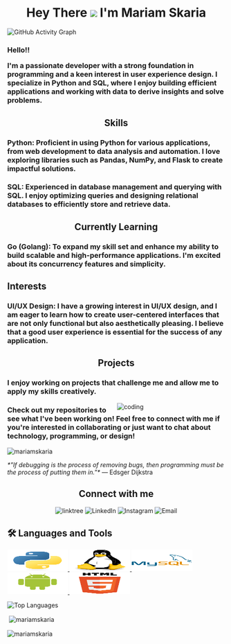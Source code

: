 
<h1 align="center">Hey There <img src="https://media.giphy.com/media/hvRJCLFzcasrR4ia7z/giphy.gif" width="25px"> I'm Mariam Skaria </h1>
<img src="https://github-readme-activity-graph.vercel.app/graph?username=MariamSkaria&theme=github-compact&height=300" alt="GitHub Activity Graph">
<h3 align="left"><p>Hello!!<p/> I'm a passionate developer with a strong foundation in programming and a keen interest in user experience design. I specialize in Python and SQL, where I enjoy building efficient applications and working with data to derive insights and solve problems. </h3>
<h2 align="center"><b>Skills</b></h2>
<h3 align="left">Python: Proficient in using Python for various applications, from web development to data analysis and automation. I love exploring libraries such as Pandas, NumPy, and Flask to create impactful solutions. </h3>
<h3 align="left">SQL: Experienced in database management and querying with SQL. I enjoy optimizing queries and designing relational databases to efficiently store and retrieve data. </h3>

<h2 align="center"><b>Currently Learning</b></h2>
<h3 align="left">Go (Golang): To expand my skill set and enhance my ability to build scalable and high-performance applications. I'm excited about its concurrency features and simplicity. </h3>

<h2><b>Interests</b></h2>
<h3 align="left">UI/UX Design: I have a growing interest in UI/UX design, and I am eager to learn how to create user-centered interfaces that are not only functional but also aesthetically pleasing. I believe that a good user experience is essential for the success of any application.</h3> 

<h2 align="center"><b>Projects</b></h2>
<h3 align="left">I enjoy working on projects that challenge me and allow me to apply my skills creatively.</h3>
<img align="right" alt="coding" width="250" src="https://media4.giphy.com/media/v1.Y2lkPTc5MGI3NjExb2I5ODB0eHFmdTh2Y3JjYXEyZmp0a3JtbTl6YjhoMmc1bjE1ajNkMCZlcD12MV9pbnRlcm5hbF9naWZfYnlfaWQmY3Q9Zw/2IudUHdI075HL02Pkk/giphy.gif">
<h3>Check out my repositories to see what I've been working on! Feel free to connect with me if you're interested in collaborating or just want to chat about technology, programming, or design!</h3>



<p align="left"> <img src="https://komarev.com/ghpvc/?username=mariamskaria&label=Profile%20views&color=0e75b6&style=flat" alt="mariamskaria" /> </p>
<p><em>*"If debugging is the process of removing bugs, then programming must be the process of putting them in."*</em> — Edsger Dijkstra </p>

<h2 align="center"><b>Connect with me</b></h2>
<div align="center">
 <a href="https://linktr.ee/mariamse336" style="text-decoration: none;"><img width="58" height="58" src="https://img.icons8.com/pulsar-gradient/48/linktree.png" alt="linktree"/></a>
 <a href="https://www.linkedin.com/in/mariam-skaria/" style="text-decoration: none;">
  <img src="https://img.icons8.com/fluency/48/000000/linkedin.png" alt="LinkedIn" width="60" height="60"/></a> <a href="https://www.instagram.com/mariam_se33" style="text-decoration: none;"><img src="https://img.icons8.com/fluency/48/000000/instagram-new.png" alt="Instagram" width="60" height="60"/></a> <a href="https://mail.google.com/mail/?view=cm&fs=1&to=mariamse336@gmail.com" style="text-decoration: none;"><img src="https://img.icons8.com/fluency/48/000000/gmail.png" alt="Email" width="60" height="60"/></a>

</div>

<h2><b>🛠️ Languages and Tools</b></h2>
<p align="left"> <a href="https://www.python.org" target="_blank" rel="noreferrer"><img src="https://raw.githubusercontent.com/devicons/devicon/master/icons/python/python-original.svg" alt="python" width="140" height="50"/> </a> <a href="https://www.linux.org/" target="_blank" rel="noreferrer"> <img src="https://raw.githubusercontent.com/devicons/devicon/master/icons/linux/linux-original.svg" alt="linux" width="140" height="50"/> </a> <a href="https://www.mysql.com/" target="_blank" rel="noreferrer"> <img src="https://raw.githubusercontent.com/devicons/devicon/master/icons/mysql/mysql-original-wordmark.svg" alt="mysql" width="140" height="50"/> </a> <a href="https://developer.android.com" target="_blank" rel="noreferrer"> <img src="https://raw.githubusercontent.com/devicons/devicon/master/icons/android/android-original-wordmark.svg" alt="android" width="140" height="50"/> </a><a href="https://www.w3.org/html/" target="_blank" rel="noreferrer"> <img src="https://raw.githubusercontent.com/devicons/devicon/master/icons/html5/html5-original-wordmark.svg" alt="html5" width="140" height="50"/> </a> </p>

<img src="https://github-readme-stats-alpha-snowy-32.vercel.app/api/top-langs/?username=MariamSkaria&theme=transparent&include_all_commits=true&count_private=true&layout=compact&langs_count=10&hide_border=true" alt="Top Languages">
<p>&nbsp;<img align="center" src="https://github-readme-stats.vercel.app/api?username=MariamSkaria&show_icons=true&locale=en&theme=transparent&hide_border=true" alt="mariamskaria" /></p>

<p><img align="center" src="https://github-readme-streak-stats.herokuapp.com/?user=MariamSkaria&show_icons=true&locale=en&theme=transparent" alt="mariamskaria" /></p>
